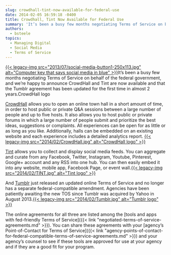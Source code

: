 ```yaml
---
slug: crowdhall-tint-now-available-for-federal-use
date: 2014-02-05 16:59:18 -0400
title: Crowdhall, Tint Now Available for Federal Use
summary: 'It’s been a busy few months negotiating Terms of Service on behalf of the federal government, and we’re happy to announce CrowdHall and Tint are now available and that the Tumblr agreement has been updated for the first time in almost 2 years.CrowdHall logo'
authors:
  - bsteele
topics:
  - Managing Digital
  - Social Media
  - Terms of Service
---
```


[{{< legacy-img src="2013/07/social-media-button1-250x113.jpg" alt="Computer key that says social media in blue" >}}](https://s3.amazonaws.com/digitalgov/_legacy-img/2013/07/social-media-button1.jpg)It’s been a busy few months negotiating Terms of Service on behalf of the federal government, and we’re happy to announce CrowdHall and Tint are now available and that the Tumblr agreement has been updated for the first time in almost 2 years.CrowdHall logo

[CrowdHall](https://crowdhall.com/) allows you to open an online town hall in a short amount of time, in order to host public or private Q&A sessions between a large number of people and up to five hosts. It also allows you to host public or private forums in which a large number of people submit and prioritize the best ideas, suggestions or complaints. All experiences can be open for as little or as long as you like. Additionally, halls can be embedded on an existing website and each experience includes a detailed analytics report. [{{< legacy-img src="2014/02/CrowdHall.jpg" alt="CrowdHall logo" >}}](https://s3.amazonaws.com/digitalgov/_legacy-img/2014/02/CrowdHall.jpg)

[Tint](http://www.tintup.com/) allows you to collect and display social media feeds. You can aggregate and curate from any Facebook, Twitter, Instagram, Youtube, Pinterest, Google+ account and any RSS into one hub. You can then easily embed it into any website, mobile app, Facebook Page, or event wall.[{{< legacy-img src="2014/02/TINT.jpg" alt="Tint logo" >}}](https://s3.amazonaws.com/digitalgov/_legacy-img/2014/02/TINT.jpg)

And [Tumblr](https://www.tumblr.com/) just released an updated online Terms of Service and no longer has a separate federal-compatible amendment. Agencies have been patiently awaiting the new TOS since Tumblr was acquired by Yahoo in August 2013.[{{< legacy-img src="2014/02/Tumblr.jpg" alt="Tumblr logo" >}}](https://s3.amazonaws.com/digitalgov/_legacy-img/2014/02/Tumblr.jpg)

The online agreements for all three are listed among the [tools and apps with fed-friendly Terms of Service]({{< link "negotiated-terms-of-service-agreements.md" >}}). You can share these agreements with your [agency’s Point-of-Contact for Terms of Service]({{< link "agency-points-of-contact-for-federal-compatible-terms-of-service-agreements.md" >}}) and your agency’s counsel to see if these tools are approved for use at your agency and if they are a good fit for your program.